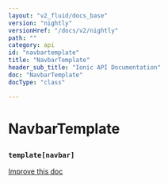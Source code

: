 ```yaml
---
layout: "v2_fluid/docs_base"
version: "nightly"
versionHref: "/docs/v2/nightly"
path: ""
category: api
id: "navbartemplate"
title: "NavbarTemplate"
header_sub_title: "Ionic API Documentation"
doc: "NavbarTemplate"
docType: "class"

---
```










<h1 class="api-title">
<a class="anchor" name="navbar-template" href="#navbar-template"></a>

NavbarTemplate
<h3><code>template[navbar]</code></h3>






</h1>

<a class="improve-v2-docs" href="http://github.com/driftyco/ionic/edit/master//Users/mhartington/GitHub/ionic/src/components/navbar/navbar.ts#L227">
Improve this doc
</a>










<!-- @usage tag -->


<!-- @property tags -->



<!-- instance methods on the class -->




<!-- related link --><!-- end content block -->


<!-- end body block -->

